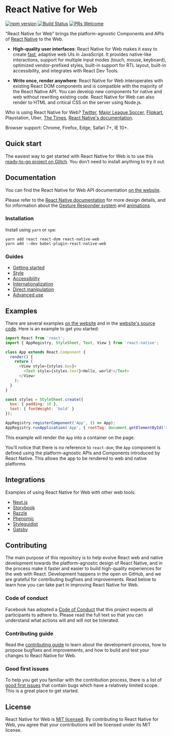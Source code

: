 # React Native for Web

[![npm version][package-badge]][package-url] [![Build Status][ci-badge]][ci-url] [![PRs Welcome](https://img.shields.io/badge/PRs-welcome-brightgreen.svg)](https://reactjs.org/docs/how-to-contribute.html#your-first-pull-request)

"React Native for Web" brings the platform-agnostic Components and APIs of
[React Native][react-native-url] to the Web.

* **High-quality user interfaces**: React Native for Web makes it easy to
create [fast](https://github.com/necolas/react-native-web/blob/master/packages/benchmarks/README.md),
adaptive web UIs in JavaScript.  It provides native-like interactions, support
for multiple input modes (touch, mouse, keyboard), optimized vendor-prefixed
styles, built-in support for RTL layout, built-in accessibility, and integrates
with React Dev Tools.

* **Write once, render anywhere**: React Native for Web interoperates with
existing React DOM components and is compatible with the majority of the
React Native API. You can develop new components for native and web without
rewriting existing code. React Native for Web can also render to HTML and
critical CSS on the server using Node.js.

Who is using React Native for Web? [Twitter](https://mobile.twitter.com),
[Major League Soccer](https://matchcenter.mlssoccer.com),
[Flipkart](https://www.flipkart.com/), Playstation, Uber, [The
Times](https://github.com/newsuk/times-components), [React Native's
documentation](http://facebook.github.io/react-native/).

Browser support: Chrome, Firefox, Edge, Safari 7+, IE 10+.

## Quick start

The easiest way to get started with React Native for Web is to use this
[ready-to-go project on Glitch](https://glitch.com/edit/#!/react-native).
You don’t need to install anything to try it out.

## Documentation

You can find the React Native for Web API documentation [on the
website][website-url].

Please refer to the [React Native documentation][react-native-url] for more
design details, and for information about the [Gesture Responder
system](https://facebook.github.io/react-native/docs/gesture-responder-system.html)
and [animations](https://facebook.github.io/react-native/docs/animations.html).

### Installation

Install using `yarn` or `npm`:

```
yarn add react react-dom react-native-web
yarn add --dev babel-plugin-react-native-web
```

### Guides

* [Getting started](https://github.com/necolas/react-native-web/blob/master/website/guides/getting-started.md)
* [Style](https://github.com/necolas/react-native-web/blob/master/website/guides/style.md)
* [Accessibility](https://github.com/necolas/react-native-web/blob/master/website/guides/accessibility.md)
* [Internationalization](https://github.com/necolas/react-native-web/blob/master/website/guides/internationalization.md)
* [Direct manipulation](https://github.com/necolas/react-native-web/blob/master/website/guides/direct-manipulation.md)
* [Advanced use](https://github.com/necolas/react-native-web/blob/master/website/guides/advanced.md)

## Examples

There are several examples [on the website][website-url] and in the [website's
source code](https://github.com/necolas/react-native-web/blob/master/website).
Here is an example to get you started:

```js
import React from 'react';
import { AppRegistry, StyleSheet, Text, View } from 'react-native';

class App extends React.Component {
  render() {
    return (
      <View style={styles.box}>
        <Text style={styles.text}>Hello, world!</Text>
      </View>
    );
  }
}

const styles = StyleSheet.create({
  box: { padding: 10 },
  text: { fontWeight: 'bold' }
});

AppRegistry.registerComponent('App', () => App);
AppRegistry.runApplication('App', { rootTag: document.getElementById('react-root') });
```

This example will render the `App` into a container on the page.

You'll notice that there is no reference to `react-dom`; the `App` component is
defined using the platform-agnostic APIs and Components introduced by React
Native. This allows the app to be rendered to web and native platforms.

## Integrations

Examples of using React Native for Web with other web tools:

* [Next.js](https://github.com/zeit/next.js/tree/master/examples/with-react-native-web)
* [Storybook](https://github.com/necolas/react-native-web/tree/0.5.1/website/storybook/.storybook)
* [Razzle](https://github.com/jaredpalmer/razzle/tree/master/examples/with-react-native-web)
* [Phenomic](https://github.com/phenomic/phenomic/tree/v1.0.0-alpha.20/docs)
* [Styleguidist](https://github.com/styleguidist/react-styleguidist/tree/v6.2.6/examples/react-native)
* [Gatsby](https://github.com/slorber/gatsby-plugin-react-native-web)

## Contributing

The main purpose of this repository is to help evolve React web and native
development towards the platform-agnostic design of React Native, and in the
process make it faster and easier to build high-quality experiences for the web
with React. Development happens in the open on GitHub, and we are grateful for
contributing bugfixes and improvements. Read below to learn how you can take
part in improving React Native for Web.

### Code of conduct

Facebook has adopted a [Code of Conduct][code-of-conduct] that this project
expects all participants to adhere to. Please read the full text so that you
can understand what actions will and will not be tolerated.

### Contributing guide

Read the [contributing guide][contributing-url] to learn about the
development process, how to propose bugfixes and improvements, and how to build
and test your changes to React Native for Web.

### Good first issues

To help you get you familiar with the contribution process, there is a list of
[good first issues][good-first-issue-url] that contain bugs which have a
relatively limited scope. This is a great place to get started.

## License

React Native for Web is [MIT licensed](./LICENSE). By contributing to React
Native for Web, you agree that your contributions will be licensed under its
MIT license.

[package-badge]: https://img.shields.io/npm/v/react-native-web.svg?style=flat
[package-url]: https://yarnpkg.com/en/package/react-native-web
[ci-badge]: https://travis-ci.org/necolas/react-native-web.svg?branch=master
[ci-url]: https://travis-ci.org/necolas/react-native-web
[website-url]: https://necolas.github.io/react-native-web/storybook/
[react-native-url]: https://facebook.github.io/react-native/
[contributing-url]: https://github.com/necolas/react-native-web/blob/master/.github/CONTRIBUTING.md
[good-first-issue-url]: https://github.com/necolas/react-native-web/labels/good%20first%20issue
[code-of-conduct]: https://code.facebook.com/codeofconduct
